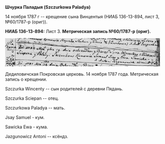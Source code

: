 **Шчурка Паладыя (Szczurkowa Paladya)**

14 ноября 1787 г -- крещение сына Винцентыя (НИАБ 136-13-894, лист 3,
№60/1787-р (ориг)).

**НИАБ 136-13-894:** Лист 3. **Метрическая запись №60/1787-р (ориг).**

![](./media/631d88751fe8b6e681aa68ae72df52106e66df74.png)

Дедиловичская Покровская церковь. 14 ноября 1787 года. Метрическая
запись о крещении.

Szczurka Wincenty -- сын родителей с деревни Пядань.

Szczurka Sciepan -- отец.

Szczurkowa Paladya -- мать.

Jsay Samuel - кум.

Sawicka Ewa - кума.

Jazgunowicz Antoni -- ксёндз.
